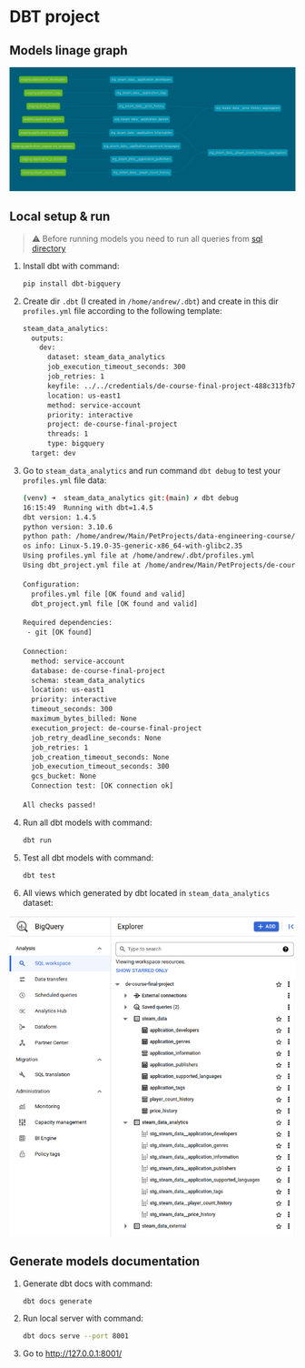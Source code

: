 # DBT project

## Models linage graph

![dbt-dag.png](..%2Fdocs%2Fimg%2Fdbt%2Fdbt-dag.png)

## Local setup & run

> :warning: Before running models you need to run all queries from [sql directory](../sql/README.md) 
1. Install dbt with command:
    ```bash
    pip install dbt-bigquery
    ```

2. Create dir `.dbt` (I created in `/home/andrew/.dbt`) and create in this dir `profiles.yml` file according to the following template:
    ```bash
    steam_data_analytics:
      outputs:
        dev:
          dataset: steam_data_analytics
          job_execution_timeout_seconds: 300
          job_retries: 1
          keyfile: ../../credentials/de-course-final-project-488c313fb731.json
          location: us-east1
          method: service-account
          priority: interactive
          project: de-course-final-project
          threads: 1
          type: bigquery
      target: dev
    ```

3. Go to `steam_data_analytics` and run command `dbt debug` to test your `profiles.yml` file data:

    ```bash
    (venv) ➜  steam_data_analytics git:(main) ✗ dbt debug                                                           
    16:15:49  Running with dbt=1.4.5
    dbt version: 1.4.5
    python version: 3.10.6
    python path: /home/andrew/Main/PetProjects/data-engineering-course/venv/bin/python
    os info: Linux-5.19.0-35-generic-x86_64-with-glibc2.35
    Using profiles.yml file at /home/andrew/.dbt/profiles.yml
    Using dbt_project.yml file at /home/andrew/Main/PetProjects/de-course-final-project/dbt/steam_data_analytics/dbt_project.yml
    
    Configuration:
      profiles.yml file [OK found and valid]
      dbt_project.yml file [OK found and valid]
    
    Required dependencies:
     - git [OK found]
    
    Connection:
      method: service-account
      database: de-course-final-project
      schema: steam_data_analytics
      location: us-east1
      priority: interactive
      timeout_seconds: 300
      maximum_bytes_billed: None
      execution_project: de-course-final-project
      job_retry_deadline_seconds: None
      job_retries: 1
      job_creation_timeout_seconds: None
      job_execution_timeout_seconds: 300
      gcs_bucket: None
      Connection test: [OK connection ok]
    
    All checks passed!
    ```
   
4. Run all dbt models with command:
    ```bash
    dbt run
    ```

5. Test all dbt models with command:

   ```bash
   dbt test
   ```
   
6. All views which generated by dbt located in `steam_data_analytics` dataset:

![img.png](../docs/img/dbt/screenshoot_1.png)

## Generate models documentation

1. Generate dbt docs with command:

   ```bash
   dbt docs generate
   ```

2. Run local server with command:

   ```bash
   dbt docs serve --port 8001
   ```
   
3. Go to http://127.0.0.1:8001/

